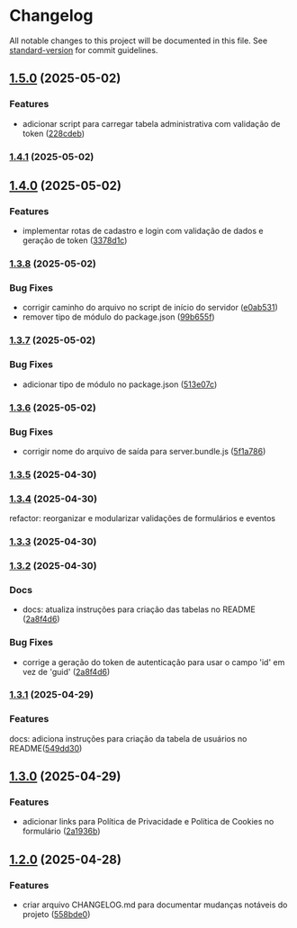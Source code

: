 # Changelog

All notable changes to this project will be documented in this file. See [standard-version](https://github.com/conventional-changelog/standard-version) for commit guidelines.

## [1.5.0](https://github.com/Joao-victor1416/projeto/compare/v1.4.1...v1.5.0) (2025-05-02)


### Features

* adicionar script para carregar tabela administrativa com validação de token ([228cdeb](https://github.com/Joao-victor1416/projeto/commit/228cdeba7a46b96cafe66bed6cb847971a63a126))

### [1.4.1](https://github.com/Joao-victor1416/projeto/compare/v1.4.0...v1.4.1) (2025-05-02)

## [1.4.0](https://github.com/Joao-victor1416/projeto/compare/v1.3.8...v1.4.0) (2025-05-02)


### Features

* implementar rotas de cadastro e login com validação de dados e geração de token ([3378d1c](https://github.com/Joao-victor1416/projeto/commit/3378d1c7841e67b896eeba3491d6a9a8e01aa978))

### [1.3.8](https://github.com/Joao-victor1416/projeto/compare/v1.3.7...v1.3.8) (2025-05-02)


### Bug Fixes

* corrigir caminho do arquivo no script de início do servidor ([e0ab531](https://github.com/Joao-victor1416/projeto/commit/e0ab531633046df227d85c4062f661445fe6f6f5))
* remover tipo de módulo do package.json ([99b655f](https://github.com/Joao-victor1416/projeto/commit/99b655fde9cf6e09c4611afeec0441ed7cda8a5c))

### [1.3.7](https://github.com/Joao-victor1416/projeto/compare/v1.3.6...v1.3.7) (2025-05-02)


### Bug Fixes

* adicionar tipo de módulo no package.json ([513e07c](https://github.com/Joao-victor1416/projeto/commit/513e07c5a5bdaf1e005c6a3cfb233d762aa87b28))

### [1.3.6](https://github.com/Joao-victor1416/projeto/compare/v1.3.5...v1.3.6) (2025-05-02)


### Bug Fixes

* corrigir nome do arquivo de saída para server.bundle.js ([5f1a786](https://github.com/Joao-victor1416/projeto/commit/5f1a786a660830fc638db07194f5fc646fd56103))

### [1.3.5](https://github.com/Joao-victor1416/projeto/compare/v1.3.4...v1.3.5) (2025-04-30)

### [1.3.4](https://github.com/Joao-victor1416/projeto/compare/v1.3.3...v1.3.4) (2025-04-30)
refactor: reorganizar e modularizar validações de formulários e eventos

### [1.3.3](https://github.com/Joao-victor1416/projeto/compare/v1.3.2...v1.3.3) (2025-04-30)

### [1.3.2](https://github.com/Joao-victor1416/projeto/compare/v1.3.1...v1.3.2) (2025-04-30)
### Docs
* docs: atualiza instruções para criação das tabelas no README ([2a8f4d6](https://github.com/Joao-victor1416/projeto/commit/2a8f4d6faa3377b7ffb85073d210ba9ca008b5a4))

### Bug Fixes

* corrige a geração do token de autenticação para usar o campo 'id' em vez de 'guid' ([2a8f4d6](https://github.com/Joao-victor1416/projeto/commit/2a8f4d6faa3377b7ffb85073d210ba9ca008b5a4))

### [1.3.1](https://github.com/Joao-victor1416/projeto/compare/v1.3.0...v1.3.1) (2025-04-29)


### Features
docs: adiciona instruções para criação da tabela de usuários no README([549dd30](https://github.com/Joao-victor1416/projeto/commit/549dd30820181e27b40b605cb969bdf2c38848bb))

## [1.3.0](https://github.com/Joao-victor1416/projeto/compare/v1.2.0...v1.3.0) (2025-04-29)


### Features

* adicionar links para Política de Privacidade e Política de Cookies no formulário ([2a1936b](https://github.com/Joao-victor1416/projeto/commit/2a1936b87956848f99eba46016567ff5e3b3be1d))

## [1.2.0](https://github.com/Joao-victor1416/projeto/compare/v1.1.0...v1.2.0) (2025-04-28)


### Features

* criar arquivo CHANGELOG.md para documentar mudanças notáveis do projeto ([558bde0](https://github.com/Joao-victor1416/projeto/commit/558bde073b244a4300146cb504105efda50eedf2))

